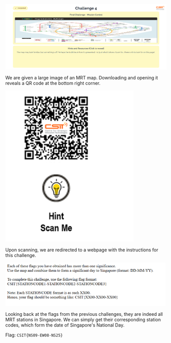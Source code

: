 <img src="images/challenge.png" width=600>

We are given a large image of an MRT map. Downloading and opening it reveals a QR code at the bottom right corner.  

<img src="images/qr.png" width=400>

Upon scanning, we are redirected to a webpage with the instructions for this challenge.  

<img src="images/hint.png" width=500>

Looking back at the flags from the previous challenges, they are indeed all MRT stations in Singapore. We can simply get their corresponding station codes, which form the date of Singapore's National Day. 

Flag: `CSIT{NS09-EW08-NS25}`